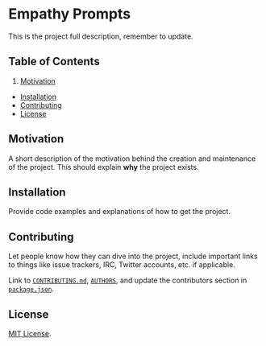 # Empathy Prompts

This is the project full description, remember to update.

## Table of Contents

1. [Motivation](#motivation)
- [Installation](#installation)
- [Contributing](#contributing)
- [License](#license)

## Motivation

A short description of the motivation behind the creation and maintenance of the project. This should explain **why** the project exists.

## Installation

Provide code examples and explanations of how to get the project.

## Contributing

Let people know how they can dive into the project, include important links to things like issue trackers, IRC, Twitter accounts, etc. if applicable.

Link to [`CONTRIBUTING.md`](https://github.com/ericwbailey/empathy-prompts/blob/master/CONTRIBUTING.md), [`AUTHORS`](https://github.com/ericwbailey/empathy-prompts/blob/master/AUTHORS), and update the contributors section in [`package.json`](https://github.com/ericwbailey/empathy-prompts/blob/master/package.json).

## License

[MIT License](https://raw.githubusercontent.com/ericwbailey/empathy-prompts/master/LICENSE).
